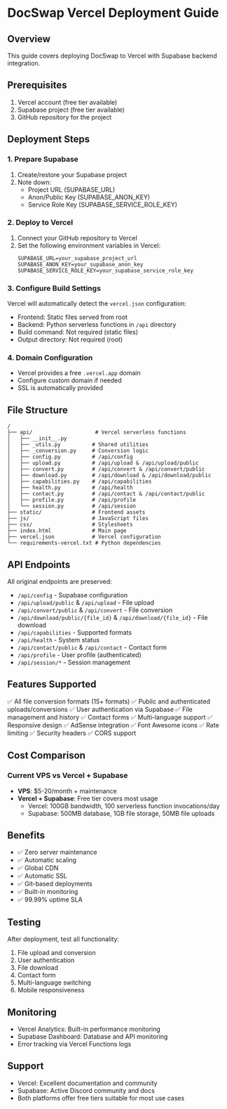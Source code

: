 # DocSwap Vercel Deployment Guide

## Overview
This guide covers deploying DocSwap to Vercel with Supabase backend integration.

## Prerequisites
1. Vercel account (free tier available)
2. Supabase project (free tier available)
3. GitHub repository for the project

## Deployment Steps

### 1. Prepare Supabase
1. Create/restore your Supabase project
2. Note down:
   - Project URL (SUPABASE_URL)
   - Anon/Public Key (SUPABASE_ANON_KEY)
   - Service Role Key (SUPABASE_SERVICE_ROLE_KEY)

### 2. Deploy to Vercel
1. Connect your GitHub repository to Vercel
2. Set the following environment variables in Vercel:
   ```
   SUPABASE_URL=your_supabase_project_url
   SUPABASE_ANON_KEY=your_supabase_anon_key
   SUPABASE_SERVICE_ROLE_KEY=your_supabase_service_role_key
   ```

### 3. Configure Build Settings
Vercel will automatically detect the `vercel.json` configuration:
- Frontend: Static files served from root
- Backend: Python serverless functions in `/api` directory
- Build command: Not required (static files)
- Output directory: Not required (root)

### 4. Domain Configuration
- Vercel provides a free `.vercel.app` domain
- Configure custom domain if needed
- SSL is automatically provided

## File Structure
```
/
├── api/                    # Vercel serverless functions
│   ├── __init__.py
│   ├── _utils.py          # Shared utilities
│   ├── _conversion.py     # Conversion logic
│   ├── config.py          # /api/config
│   ├── upload.py          # /api/upload & /api/upload/public
│   ├── convert.py         # /api/convert & /api/convert/public
│   ├── download.py        # /api/download & /api/download/public
│   ├── capabilities.py    # /api/capabilities
│   ├── health.py          # /api/health
│   ├── contact.py         # /api/contact & /api/contact/public
│   ├── profile.py         # /api/profile
│   └── session.py         # /api/session
├── static/                # Frontend assets
├── js/                    # JavaScript files
├── css/                   # Stylesheets
├── index.html             # Main page
├── vercel.json            # Vercel configuration
└── requirements-vercel.txt # Python dependencies
```

## API Endpoints
All original endpoints are preserved:
- `/api/config` - Supabase configuration
- `/api/upload/public` & `/api/upload` - File upload
- `/api/convert/public` & `/api/convert` - File conversion
- `/api/download/public/{file_id}` & `/api/download/{file_id}` - File download
- `/api/capabilities` - Supported formats
- `/api/health` - System status
- `/api/contact/public` & `/api/contact` - Contact form
- `/api/profile` - User profile (authenticated)
- `/api/session/*` - Session management

## Features Supported
✅ All file conversion formats (15+ formats)
✅ Public and authenticated uploads/conversions
✅ User authentication via Supabase
✅ File management and history
✅ Contact forms
✅ Multi-language support
✅ Responsive design
✅ AdSense integration
✅ Font Awesome icons
✅ Rate limiting
✅ Security headers
✅ CORS support

## Cost Comparison
### Current VPS vs Vercel + Supabase
- **VPS**: $5-20/month + maintenance
- **Vercel + Supabase**: Free tier covers most usage
  - Vercel: 100GB bandwidth, 100 serverless function invocations/day
  - Supabase: 500MB database, 1GB file storage, 50MB file uploads

## Benefits
- ✅ Zero server maintenance
- ✅ Automatic scaling
- ✅ Global CDN
- ✅ Automatic SSL
- ✅ Git-based deployments
- ✅ Built-in monitoring
- ✅ 99.99% uptime SLA

## Testing
After deployment, test all functionality:
1. File upload and conversion
2. User authentication
3. File download
4. Contact form
5. Multi-language switching
6. Mobile responsiveness

## Monitoring
- Vercel Analytics: Built-in performance monitoring
- Supabase Dashboard: Database and API monitoring
- Error tracking via Vercel Functions logs

## Support
- Vercel: Excellent documentation and community
- Supabase: Active Discord community and docs
- Both platforms offer free tiers suitable for most use cases